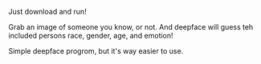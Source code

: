Just download and run!

Grab an image of someone you know, or not. And deepface will guess teh included persons race, gender, age, and emotion!

Simple deepface progrom, but it's way easier to use.
